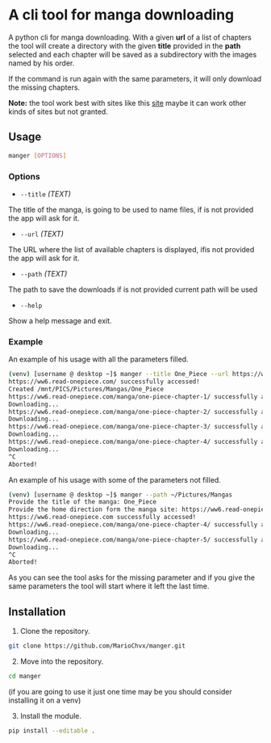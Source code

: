 # A cli tool for manga downloading

A python cli for manga downloading. With a given **url** of a list of chapters the tool will create a directory with the given **title** provided in the **path** selected and each chapter will be saved as a subdirectory with the images named by his order.

If the command is run again with the same parameters, it will only download the missing chapters.

**Note:** the tool work best with sites like this [site](https://ww6.read-onepiece.com/) maybe it can work other kinds of sites but not granted.

## Usage

```bash
manger [OPTIONS]
```

### Options

- `--title` *(TEXT)*

The title of the manga, is going to be used to name files, if is not provided the app will ask for it.

- `--url` *(TEXT)*

The URL where the list of available chapters is displayed, ifis not provided the app will ask for it.

- `--path` *(TEXT)*

The path to save the downloads if is not provided current path will be used

- `--help`

Show a help message and exit.

### Example

An example of his usage with all the parameters filled.

```bash
(venv) [username @ desktop ~]$ manger --title One_Piece --url https://ww6.read-onepiece.com/ --path ~/Pictures/Mangas
https://ww6.read-onepiece.com/ successfully accessed!
Created /mnt/PICS/Pictures/Mangas/One_Piece
https://ww6.read-onepiece.com/manga/one-piece-chapter-1/ successfully accessed!
Downloading...
https://ww6.read-onepiece.com/manga/one-piece-chapter-2/ successfully accessed!
Downloading...
https://ww6.read-onepiece.com/manga/one-piece-chapter-3/ successfully accessed!
Downloading...
https://ww6.read-onepiece.com/manga/one-piece-chapter-4/ successfully accessed!
Downloading...
^C
Aborted!
```

An example of his usage with some of the parameters not filled.

```bash
(venv) [username @ desktop ~]$ manger --path ~/Pictures/Mangas
Provide the title of the manga: One_Piece
Provide the home direction form the manga site: https://ww6.read-onepiece.com                           
https://ww6.read-onepiece.com successfully accessed!
https://ww6.read-onepiece.com/manga/one-piece-chapter-4/ successfully accessed!
Downloading...
https://ww6.read-onepiece.com/manga/one-piece-chapter-5/ successfully accessed!
Downloading...
^C
Aborted!
```

As you can see the tool asks for the missing parameter and if you give the same parameters the tool will start where it left the last time.

## Installation

1. Clone the repository.

```bash
git clone https://github.com/MarioChvx/manger.git
```

2. Move into the repository.

```bash
cd manger
```

(if you are going to use it just one time may be you should consider installing it on a venv)

3. Install the module.

```bash
pip install --editable .
```
